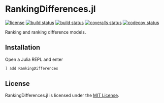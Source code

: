 # RankingDifferences.jl

[![license](https://img.shields.io/badge/license-MIT-blue.svg)](https://github.com/laschuet/RankingDifferences.jl/blob/master/LICENSE.txt)
[![build status](https://travis-ci.org/laschuet/RankingDifferences.jl.svg?branch=master)](https://travis-ci.org/laschuet/RankingDifferences.jl)
[![build status](https://ci.appveyor.com/api/projects/status/000lbbgwqloh8qiw/branch/master?svg=true)](https://ci.appveyor.com/project/laschuet/rankingdifferences-jl/branch/master)
[![coveralls status](https://coveralls.io/repos/github/laschuet/RankingDifferences.jl/badge.svg?branch=master)](https://coveralls.io/github/laschuet/RankingDifferences.jl?branch=master)
[![codecov status](https://codecov.io/gh/laschuet/RankingDifferences.jl/branch/master/graph/badge.svg)](https://codecov.io/gh/laschuet/RankingDifferences.jl)

Ranking and ranking difference models.

## Installation

Open a Julia REPL and enter

```julia
] add RankingDifferences
```

## License

RankingDifferences.jl is licensed under the [MIT License](./LICENSE.txt).
